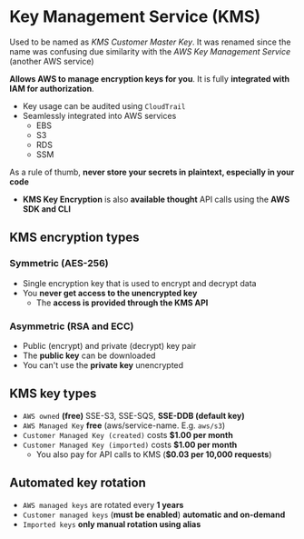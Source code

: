 # Key Management Service (KMS)

Used to be named as *KMS Customer Master Key*. It was renamed since the name was confusing due similarity with the *AWS Key Management Service* (another AWS service)

**Allows AWS to manage encryption keys for you**. It is fully **integrated with IAM for authorization**.

- Key usage can be audited using `CloudTrail`
- Seamlessly integrated into AWS services
  - EBS
  - S3
  - RDS
  - SSM

As a rule of thumb, **never store your secrets in plaintext, especially in your code**

- **KMS Key Encryption** is also **available thought** API calls using the **AWS SDK and CLI**

## KMS encryption types

### Symmetric (AES-256)

- Single encryption key that is used to encrypt and decrypt data
- You **never get access to the unencrypted key**
  - The **access is provided through the KMS API**

### Asymmetric (RSA and ECC)

- Public (encrypt) and private (decrypt) key pair
- The **public key** can be downloaded
- You can't use the **private key** unencrypted

## KMS key types

- `AWS owned` **(free)** SSE-S3, SSE-SQS, **SSE-DDB (default key)**
- `AWS Managed Key` **free** (aws/service-name. E.g. `aws/s3`)
- `Customer Managed Key (created)` costs **$1.00 per month**
- `Customer Managed Key (imported)` costs **$1.00 per month**
  - You also pay for API calls to KMS (**$0.03 per 10,000 requests**)

## Automated key rotation

- `AWS managed keys` are rotated every **1 years**
- `Customer managed keys` (**must be enabled**) **automatic and on-demand**
- `Imported keys` **only manual rotation using alias**
